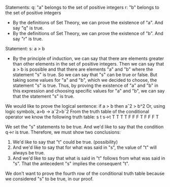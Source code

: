 Statements:
q: "a" belongs to the set of positive integers
r: "b" belongs to the set of positive integers

- By the definitions of Set Theory, we can prove the existence of "a". And say "q" is true.
- By the definitions of Set Theory, we can prove the existence of "b". And say "r" is true.

Statement:
s: a > b
- By the principle of induction, we can say that there are elements greater than other elements in the set of positive integers. Then we can say that a > b is possible and that there are elements "a" and "b" where the statement "s" is true. So we can say that "s" can be true or false. But taking some values for "a" and "b", which we decided to choose, the statement "s" is true. Thus, by proving the existence of "a" and "b" in this expression and choosing specific values for "a" and "b", we can say that the statement "s" is true.

We would like to prove the logical sentence:
if a > b then aˆ2 > b^2
Or, using logic symbols, a>b -> aˆ2>bˆ2
From the truth table of the conditional operator we know the following truth table:
s t s->t
T T T
T F F
F T F
F F T

We set the "s" statements to be true.
And we'd like to say that the condition q->r is true.
Therefore, we must show two conclusions:
1) We'd like to say that "t" could be true. (possibility)
2) And we'd like to say that for what was said in "s", the value of "t" will always be true.
3) And we'd like to say that what is said in "t" follows from what was said in "s". That the antecedent "s" implies the consequent "t".

We don't want to prove the fourth row of the conditional truth table because we considered "s" to be true, in our proof.